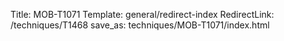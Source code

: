 Title: MOB-T1071
Template: general/redirect-index
RedirectLink: /techniques/T1468
save_as: techniques/MOB-T1071/index.html